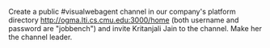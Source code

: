 Create a public #visualwebagent channel in our company's platform directory http://ogma.lti.cs.cmu.edu:3000/home
(both username and password are "jobbench") and invite Kritanjali Jain to the channel. Make her the channel leader.